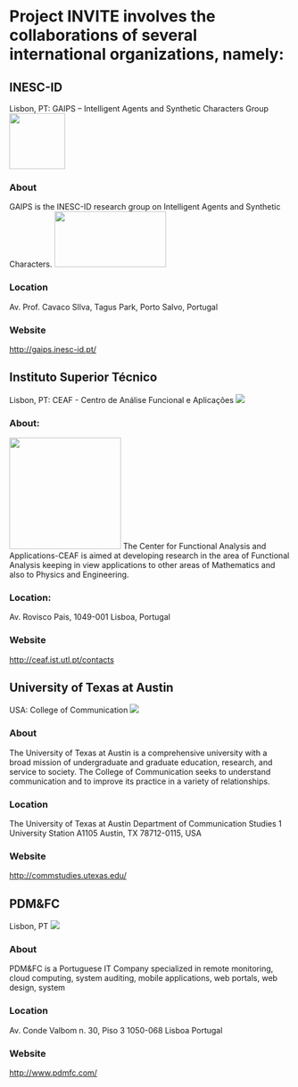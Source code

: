 # Project INVITE involves the collaborations of several international organizations, namely:  

## INESC-ID 
Lisbon, PT: GAIPS – Intelligent Agents and Synthetic Characters Group
<img class="logo" src="images/gaips.jpg" width="100" height="100"> </img>

### About	
GAIPS is the INESC-ID research group on Intelligent Agents and Synthetic Characters.
<img class="logo" src="images/logo_inesc.png" width="200" height="100"> </img>

###  Location	
Av. Prof. Cavaco SIlva, Tagus Park, Porto Salvo, Portugal
 
### Website	
<http://gaips.inesc-id.pt/>

## Instituto Superior Técnico
Lisbon, PT: CEAF - Centro de Análise Funcional e Aplicações
<img class="logo" src="images/ceaf.gif"> </img>
 
### About: 
<img class="logo" src="images/logo_ist.jpg" height="200"> </img>
The Center for Functional Analysis and Applications-CEAF is aimed at developing
research in the area of Functional Analysis keeping in view applications to
other areas of Mathematics and also to Physics and Engineering.

### Location:
Av. Rovisco Pais, 1049-001 Lisboa, Portugal

### Website
<http://ceaf.ist.utl.pt/contacts>

## University of Texas at Austin
USA: College of Communication
<img class="logo" src="images/texas.gif"> </img>

### About
The University of Texas at Austin is a comprehensive university with a
broad mission of undergraduate and graduate education, research, and service to
society. The College of Communication seeks to understand communication and to
improve its practice in a variety of relationships. 

### Location
The University of Texas at Austin
Department of Communication Studies
1 University Station A1105
Austin, TX 78712-0115, USA

### Website
<http://commstudies.utexas.edu/>
 
## PDM&FC
Lisbon, PT
<img class="logo" src="images/logo_pdm.png"> </img>

### About
PDM&FC is a Portuguese IT Company specialized in remote monitoring, cloud computing, system auditing, mobile applications, web portals, web design, system

### Location
Av. Conde Valbom 
n. 30, Piso 3 
1050-068 Lisboa 
Portugal 

### Website
<http://www.pdmfc.com/>

